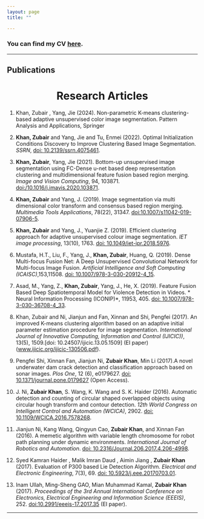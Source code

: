```yaml
---
layout: page
title: ""

---
```


### You can find my CV [here](zubairkhan.pdf).

---

## Publications
<h1 align="center">Research Articles </h1>



1. Khan, Zubair , Yang, Jie (2024). Non-parametric K-means clustering-based adaptive unsupervised color image segmentation. Pattern Analysis and Applications, Springer

2. **Khan, Zubair** and Yang, Jie and Tu, Enmei (2022). Optimal Initialization Conditions Discovery to Improve Clustering Based Image Segmentation. *SSRN*,  [doi: 10.2139/ssrn.4075461](https://ssrn.com/abstract=4075461).

3. **Khan, Zubair**, Yang, Jie (2021). Bottom-up unsupervised image segmentation using FC-Dense u-net based deep representation clustering and multidimensional feature fusion based region merging. *Image and Vision Computing*, 94, 103871. [doi:/10.1016/j.imavis.2020.103871](https://www.sciencedirect.com/science/article/pii/S0262885620300032).

4. **Khan, Zubair** and Yang, J. (2019). Image segmentation via multi dimensional color transform and consensus based region merging. *Multimedia Tools Applications*, 78(22), 31347. [doi:10.1007/s11042-019-07906-5](https://doi.org/10.1007/s11042-019-07906-5).

5. **Khan, Zubair** and Yang, J., Yuanjie Z. (2019). Efficient clustering approach for adaptive unsupervised colour image segmentation. *IET image processing*, 13(10), 1763. [doi: 10.1049/iet-ipr.2018.5976](https://doi.org/10.1049/iet-ipr.2018.5976).

6. Mustafa, H.T., Liu, F., Yang, J., **Khan, Zubair**, Huang, Q. (2019). Dense Multi-focus Fusion Net: A Deep Unsupervised Convolutional Network for Multi-focus Image Fusion. *Artificial Intelligence and Soft Computing (ICAISC)*,153,11508. [doi: 10.1007/978-3-030-20912-4_15](https://doi.org/10.1007/978-3-030-20912-4_15).

7. Asad, M., Yang, Z., **Khan, Zubair**, Yang, J., He, X. (2019). Feature Fusion Based Deep Spatiotemporal Model for Violence Detection in Videos. * Neural Information Processing (ICONIP)*, 11953, 405. [doi: 10.1007/978-3-030-36708-4_33](https://doi.org/10.1007/978-3-030-36708-4_33).

8. Khan, Zubair and Ni, Jianjun and Fan, Xinnan and Shi, Pengfei (2017). An improved K-means clustering algorithm based on an adaptive initial parameter estimation procedure for image segmentation. *International Journal of Innovative Computing, Information and Control (IJICIC))*, 13(5), 1509.[doi: 10.24507/ijicic.13.05.1509] (EI paper)(www.ijicic.org/ijicic-130506.pdf).

9. Pengfei Shi, Xinnan Fan, Jianjun Ni, **Zubair Khan**, Min Li (2017).A novel underwater dam crack detection and classification approach based on sonar images. *Plos One*, 12 (6), e0179627. [doi: 10.1371/journal.pone.0179627](https://doi.org/10.1371/journal.pone.0179627) (Open Access).

10. J. Ni, **Zubair Khan**, S. Wang, K. Wang and S. K. Haider (2016). Automatic detection and counting of circular shaped overlapped objects using circular hough transform and contour detection. *12th World Congress on Intelligent Control and Automation (WCICA)*, 2902. [doi: 10.1109/WCICA.2016.7578268](https://ieeexplore.ieee.org/abstract/document/7578268).

11. Jianjun Ni, Kang Wang, Qingyun Cao, **Zubair Khan**, and Xinnan Fan (2016). A memetic algorithm with variable length chromosome for robot path planning under dynamic environments. *International Journal of Robotics and Automation*. [doi: 10.2316/Journal.206.2017.4.206-4998](https://www.actapress.com/PaperInfo.aspx?paperId=45632).

12. Syed Kamran Haider , Malik Imran Daud , Aimin Jiang , **Zubair Khan** (2017). Evaluation of P300 based Lie Detection Algorithm. *Electrical and Electronic Engineering*, 7(3), 69. [doi: 10.5923/j.eee.20170703.01](http://article.sapub.org/10.5923.j.eee.20170703.01.html).

13. Inam Ullah, Ming-Sheng GAO, Mian Muhammad Kamal, **Zubair Khan** (2017). *Proceedings of the 3rd Annual International Conference on Electronics, Electrical Engineering and Information Science (EEEIS)*, 252. [doi:10.2991/eeeis-17.2017.35](https://www.atlantis-press.com/proceedings/eeeis-17/25884586) (EI paper).


---